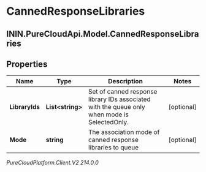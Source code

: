 # CannedResponseLibraries

## ININ.PureCloudApi.Model.CannedResponseLibraries

## Properties

|Name | Type | Description | Notes|
|------------ | ------------- | ------------- | -------------|
| **LibraryIds** | **List&lt;string&gt;** | Set of canned response library IDs associated with the queue only when mode is SelectedOnly. | [optional] |
| **Mode** | **string** | The association mode of canned response libraries to queue | [optional] |



_PureCloudPlatform.Client.V2 214.0.0_
